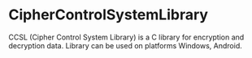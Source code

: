 # CipherControlSystemLibrary
CCSL (Cipher Control System Library) is a C library for encryption and decryption data. Library can be used on platforms Windows, Android.
